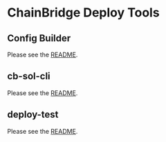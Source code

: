 # ChainBridge Deploy Tools

## Config Builder

Please see the [README](/cfgBuilder/README.md).

## cb-sol-cli

Please see the [README](/cb-sol-cli/README.md).

## deploy-test

Please see the [README](/deploy-test/README.md).